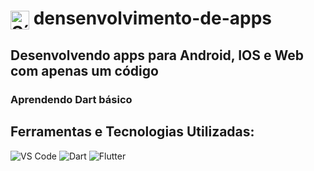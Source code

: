 <h1>
  <img src="https://cdn.jsdelivr.net/gh/devicons/devicon/icons/flutter/flutter-original.svg" alt="Símbolo Flutter" width="30" style="vertical-align: middle;">
  densenvolvimento-de-apps
</h1>

## Desenvolvendo apps para Android, IOS e Web com apenas um código
### Aprendendo Dart básico
<!-- 
* **Váriaveis básicas, operadores aritméticos, operadores lógicas, il/else, operador ternário, switch, while, do-while e for.**
* **Funções, variáveis Nullable e Non-Nullable, parâmetros de funções, funções anônimas, retorno de funções Nullables e escopo.**
-->
## Ferramentas e Tecnologias Utilizadas:
<div>
    <img src="https://img.shields.io/badge/-VS%20Code-007ACC?logo=visual-studio-code&logoColor=white&style=flat" alt="VS Code">
    <img src="https://img.shields.io/badge/-Dart-0175C2?logo=dart&logoColor=white&style=flat" alt="Dart">
    <img src="https://img.shields.io/badge/-Flutter-02569B?logo=flutter&logoColor=white&style=flat" alt="Flutter">
</div>
